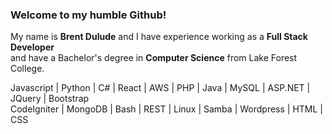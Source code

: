### Welcome to my humble Github!

My name is **Brent Dulude** and I have experience working as a **Full Stack Developer** <br>
and have a Bachelor's degree in **Computer Science** from Lake Forest College.

<p> Javascript | Python | C# | React | AWS | PHP | Java | MySQL | ASP.NET | JQuery | Bootstrap <br> CodeIgniter | MongoDB | Bash | REST | Linux | Samba | Wordpress | HTML | CSS </p>

